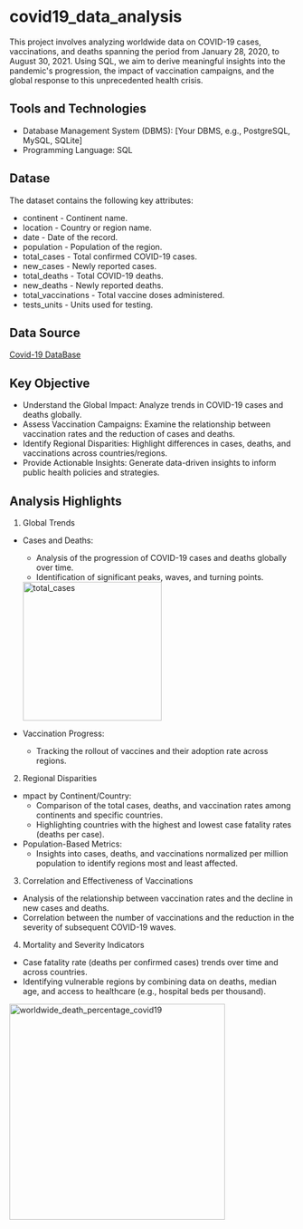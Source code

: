 # covid19_data_analysis
This project involves analyzing worldwide data on COVID-19 cases, vaccinations, and deaths spanning the period from January 28, 2020, to August 30, 2021. Using SQL, we aim to derive meaningful insights into the pandemic's progression, the impact of vaccination campaigns, and the global response to this unprecedented health crisis.

## Tools and Technologies
- Database Management System (DBMS): [Your DBMS, e.g., PostgreSQL, MySQL, SQLite]
- Programming Language: SQL
## Datase
The dataset contains the following key attributes:
- continent - Continent name.
- location - Country or region name.
- date - Date of the record.
- population - Population of the region.
- total_cases - Total confirmed COVID-19 cases.
- new_cases - Newly reported cases.
- total_deaths - Total COVID-19 deaths.
- new_deaths - Newly reported deaths.
- total_vaccinations - Total vaccine doses administered.
- tests_units - Units used for testing.

## Data Source 
<a href= https://ourworldindata.org/covid-deaths > Covid-19 DataBase </a>

## Key Objective 
-   Understand the Global Impact: Analyze trends in COVID-19 cases and deaths globally.
-   Assess Vaccination Campaigns: Examine the relationship between vaccination rates and the reduction of cases and deaths.
-   Identify Regional Disparities: Highlight differences in cases, deaths, and vaccinations across countries/regions.
-   Provide Actionable Insights: Generate data-driven insights to inform public health policies and strategies.

## Analysis Highlights
1. Global Trends
- Cases and Deaths:
   - Analysis of the progression of COVID-19 cases and deaths globally over time.
   - Identification of significant peaks, waves, and turning points.
  <img width="245" alt="total_cases" src="https://github.com/user-attachments/assets/16cc211b-288e-4dea-905c-b4e87760ad10" />

- Vaccination Progress:
   - Tracking the rollout of vaccines and their adoption rate across regions.
2. Regional Disparities
- mpact by Continent/Country:
   - Comparison of the total cases, deaths, and vaccination rates among continents and specific countries.
   - Highlighting countries with the highest and lowest case fatality rates (deaths per case).
- Population-Based Metrics:
   - Insights into cases, deaths, and vaccinations normalized per million population to identify regions most and least affected.
3. Correlation and Effectiveness of Vaccinations
- Analysis of the relationship between vaccination rates and the decline in new cases and deaths.
- Correlation between the number of vaccinations and the reduction in the severity of subsequent COVID-19 waves.
4. Mortality and Severity Indicators
- Case fatality rate (deaths per confirmed cases) trends over time and across countries.
- Identifying vulnerable regions by combining data on deaths, median age, and access to healthcare (e.g., hospital beds per thousand).
<img width="381" alt="worldwide_death_percentage_covid19" src="https://github.com/user-attachments/assets/b0722f1c-4622-4293-a4d9-08cc682e63c9" />






